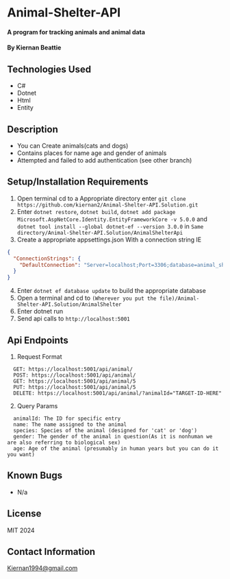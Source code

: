 # Animal-Shelter-API

#### A program for tracking animals and animal data 

#### By Kiernan Beattie

## Technologies Used

* C#
* Dotnet
* Html
* Entity

## Description

* You can Create animals(cats and dogs)
* Contains places for name age and gender of animals
* Attempted and failed to add authentication (see other branch)

## Setup/Installation Requirements

1. Open terminal cd to a Appropriate directory enter `git clone https://github.com/kiernan2/Animal-Shelter-API.Solution.git`
2. Enter `dotnet restore`, `dotnet build`, `dotnet add package Microsoft.AspNetCore.Identity.EntityFrameworkCore -v 5.0.0` and `dotnet tool install --global dotnet-ef --version 3.0.0` in `Same directory/Animal-Shelter-API.Solution/AnimalShelterApi`
3. Create a appropriate appsettings.json With a connection string IE
```json
{
  "ConnectionStrings": {
    "DefaultConnection": "Server=localhost;Port=3306;database=animal_shelter;uid=root;pwd=YOUR-PASSWORD-HERE;"
  }
}
```
4. Enter `dotnet ef database update` to build the appropriate database
5. Open a terminal and cd to `(Wherever you put the file)/Animal-Shelter-API.Solution/AnimalShelter`
6. Enter dotnet run
7. Send api calls to `http://localhost:5001`

## Api Endpoints

1. Request Format
```
  GET: https://localhost:5001/api/animal/
  POST: https://localhost:5001/api/animal/
  GET: https://localhost:5001/api/animal/5
  PUT: https://localhost:5001/api/animal/5
  DELETE: https://localhost:5001/api/animal/?animalId="TARGET-ID-HERE"
```

2. Query Params
```
  animalId: The ID for specific entry
  name: The name assigned to the animal
  species: Species of the animal (designed for 'cat' or 'dog')
  gender: The gender of the animal in question(As it is nonhuman we are also referring to biological sex)
  age: Age of the animal (presumably in human years but you can do it you want)
```

## Known Bugs

* N/a

## License

MIT 2024

## Contact Information
Kiernan1994@gmail.com